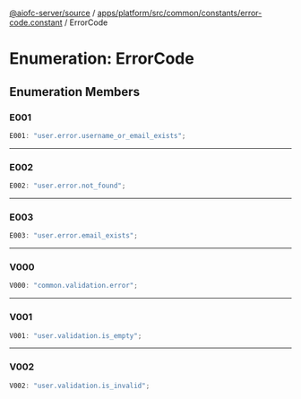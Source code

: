 [@aiofc-server/source](../../../../../../../index.md) / [apps/platform/src/common/constants/error-code.constant](../index.md) / ErrorCode

# Enumeration: ErrorCode

## Enumeration Members

### E001

```ts
E001: "user.error.username_or_email_exists";
```

***

### E002

```ts
E002: "user.error.not_found";
```

***

### E003

```ts
E003: "user.error.email_exists";
```

***

### V000

```ts
V000: "common.validation.error";
```

***

### V001

```ts
V001: "user.validation.is_empty";
```

***

### V002

```ts
V002: "user.validation.is_invalid";
```
